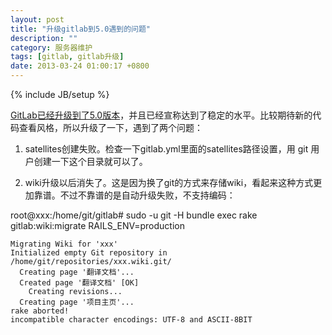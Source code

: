 ```yaml
---
layout: post
title: "升级gitlab到5.0遇到的问题"
description: ""
category: 服务器维护
tags: [gitlab, gitlab升级]
date: 2013-03-24 01:00:17 +0800
---
```

{% include JB/setup %}

[GitLab已经升级到了5.0版本][1]，并且已经宣称达到了稳定的水平。比较期待新的代码查看风格，所以升级了一下，遇到了两个问题：

1. satellites创建失败。检查一下gitlab.yml里面的satellites路径设置，用 git 用户创建一下这个目录就可以了。

2. wiki升级以后消失了。这是因为换了git的方式来存储wiki，看起来这种方式更加靠谱。不过不靠谱的是自动升级失败，不支持编码：

root@xxx:/home/git/gitlab# sudo -u git -H bundle exec rake gitlab:wiki:migrate RAILS_ENV=production

	Migrating Wiki for 'xxx'
	Initialized empty Git repository in /home/git/repositories/xxx.wiki.git/
	  Creating page '翻译文档'...
	  Created page '翻译文档' [OK]
	    Creating revisions...
	  Creating page '项目主页'...
	rake aborted!
	incompatible character encodings: UTF-8 and ASCII-8BIT

[1]: http://blog.gitlab.org/gitlab-5-dot-0-has-been-released/ 